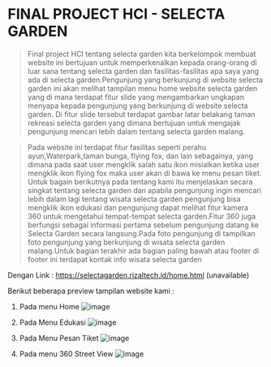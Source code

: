 # FINAL PROJECT HCI - SELECTA GARDEN

> Final project HCI tentang selecta garden kita berkelompok membuat website ini bertujuan untuk memperkenalkan kepada orang-orang di luar sana tentang selecta garden dan fasilitas-fasilitas apa saya yang ada di selecta garden.Pengunjung yang berkunjung di website selecta garden ini akan melihat tampilan menu home website selecta garden yang di mana terdapat fitur slide yang mengambarkan ungkapan menyapa kepada pengunjung yang berkunjung di website selecta garden. Di fitur slide tersebut terdapat gambar latar belakang taman rekreasi selecta garden yang dimana bertujuan untuk mengajak pengunjung mencari lebih dalam tentang selecta garden malang.

> Pada website ini terdapat fitur fasilitas seperti perahu ayun,Waterpark,taman bunga, flying fox, dan lain sebagainya, yang dimana pada saat user mengklik salah satu ikon misialkan ketika user mengklik ikon flying fox maka user akan di bawa ke menu pesan tiket. Untuk bagain berikutnya pada tentang kami itu menjelaskan secara singkat tentang selecta garden dan apabila pengunjung ingin mencari lebih dalam lagi tentang wisata selecta garden pengunjung bisa mengklik ikon edukasi dan pengunjung dapat melihat fitur kamera 360 untuk mengetahui tempat-tempat selecta garden.Fitur 360 juga berfungsi sebagai informasi pertama sebelum pengunjung datang ke Selecta Garden secara langsung.Pada foto pengunjung di tampilkan foto pengunjung yang berkunjung di wisata selecta garden malang.Untuk bagian terakhir ada bagian paling bawah atau footer di footer ini terdapat kontak info wisata selecta garden

Dengan Link : https://selectagarden.rizaltech.id/home.html (unavailable)

Berikut beberapa preview tampilan website kami : 
1. Pada menu Home
![image](https://user-images.githubusercontent.com/76908532/122395845-97e53f80-cfa1-11eb-82d9-5e30c5ac001d.png)

2. Pada Menu Edukasi
![image](https://user-images.githubusercontent.com/76908532/122395972-ba775880-cfa1-11eb-9f83-8c5e6c88d76b.png)

3. Pada Menu Pesan Tiket
![image](https://user-images.githubusercontent.com/76908532/122396023-c6631a80-cfa1-11eb-821d-0af1f6ad6847.png)

4. Pada menu 360 Street View
![image](https://user-images.githubusercontent.com/76908532/122396067-d418a000-cfa1-11eb-880f-1d8d06f5732c.png)
